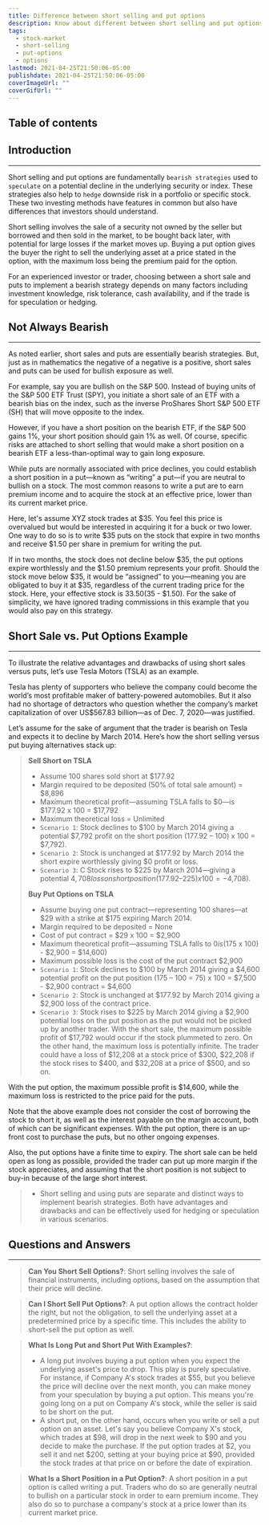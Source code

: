 ```yaml
---
title: Difference between short selling and put options
description: Know about different between short selling and put options.
tags:
  - stock-market
  - short-selling
  - put-options
  - options
lastmod: 2021-04-25T21:50:06-05:00
publishdate: 2021-04-25T21:50:06-05:00
coverImageUrl: ""
coverGifUrl: ""
---
```


## Table of contents

## Introduction

---

Short selling and put options are fundamentally `bearish strategies` used to `speculate` on a potential decline in the underlying security or index. These strategies also help to `hedge` downside risk in a portfolio or specific stock. These two investing methods have features in common but also have differences that investors should understand.

Short selling involves the sale of a security not owned by the seller but borrowed and then sold in the market, to be bought back later, with potential for large losses if the market moves up. Buying a put option gives the buyer the right to sell the underlying asset at a price stated in the option, with the maximum loss being the premium paid for the option.

For an experienced investor or trader, choosing between a short sale and puts to implement a bearish strategy depends on many factors including investment knowledge, risk tolerance, cash availability, and if the trade is for speculation or hedging.

## Not Always Bearish

---

As noted earlier, short sales and puts are essentially bearish strategies. But, just as in mathematics the negative of a negative is a positive, short sales and puts can be used for bullish exposure as well.

For example, say you are bullish on the S&P 500. Instead of buying units of the S&P 500 ETF Trust (SPY), you initiate a short sale of an ETF with a bearish bias on the index, such as the inverse ProShares Short S&P 500 ETF (SH) that will move opposite to the index.

However, if you have a short position on the bearish ETF, if the S&P 500 gains 1%, your short position should gain 1% as well. Of course, specific risks are attached to short selling that would make a short position on a bearish ETF a less-than-optimal way to gain long exposure.

While puts are normally associated with price declines, you could establish a short position in a put—known as “writing” a put—if you are neutral to bullish on a stock. The most common reasons to write a put are to earn premium income and to acquire the stock at an effective price, lower than its current market price.

Here, let's assume XYZ stock trades at $35. You feel this price is overvalued but would be interested in acquiring it for a buck or two lower. One way to do so is to write $35 puts on the stock that expire in two months and receive $1.50 per share in premium for writing the put.

If in two months, the stock does not decline below $35, the put options expire worthlessly and the $1.50 premium represents your profit. Should the stock move below $35, it would be “assigned” to you—meaning you are obligated to buy it at $35, regardless of the current trading price for the stock. Here, your effective stock is $33.50 ($35 - $1.50). For the sake of simplicity, we have ignored trading commissions in this example that you would also pay on this strategy.

## Short Sale vs. Put Options Example

---

To illustrate the relative advantages and drawbacks of using short sales versus puts, let’s use Tesla Motors (TSLA) as an example.

Tesla has plenty of supporters who believe the company could become the world’s most profitable maker of battery-powered automobiles. But it also had no shortage of detractors who question whether the company’s market capitalization of over US$567.83 billion—as of Dec. 7, 2020—was justified.

Let’s assume for the sake of argument that the trader is bearish on Tesla and expects it to decline by March 2014. Here’s how the short selling versus put buying alternatives stack up:

> **Sell Short on TSLA**
>
> - Assume 100 shares sold short at $177.92
> - Margin required to be deposited (50% of total sale amount) = $8,896
> - Maximum theoretical profit—assuming TSLA falls to $0—is $177.92 x 100 = $17,792
> - Maximum theoretical loss = Unlimited
> - `Scenario 1`: Stock declines to $100 by March 2014 giving a potential $7,792 profit on the short position (177.92 – 100) x 100 = $7,792).
> - `Scenario 2`: Stock is unchanged at $177.92 by March 2014 the short expire worthlessly giving $0 profit or loss.
> - `Scenario 3`: C Stock rises to $225 by March 2014—giving a potential $4,708 loss on short position (177.92 – 225) x 100 = -$4,708).
>
> **Buy Put Options on TSLA**
>
> - Assume buying one put contract—representing 100 shares—at $29 with a strike at $175 expiring March 2014.
> - Margin required to be deposited = None
> - Cost of put contract = $29 x 100 = $2,900
> - Maximum theoretical profit—assuming TSLA falls to $0 is ($175 x 100) - $2,900 = $14,600)
> - Maximum possible loss is the cost of the put contract $2,900
> - `Scenario 1`: Stock declines to $100 by March 2014 giving a $4,600 potential profit on the put position (175 – 100 = 75) x 100 = $7,500 - $2,900 contract = $4,600
> - `Scenario 2`: Stock is unchanged at $177.92 by March 2014 giving a $2,900 loss of the contract price.
> - `Scenario 3`: Stock rises to $225 by March 2014 giving a $2,900 potential loss on the put position as the put would not be picked up by another trader.
>   With the short sale, the maximum possible profit of $17,792 would occur if the stock plummeted to zero. On the other hand, the maximum loss is potentially infinite. The trader could have a loss of $12,208 at a stock price of $300, $22,208 if the stock rises to $400, and $32,208 at a price of $500, and so on.

With the put option, the maximum possible profit is $14,600, while the maximum loss is restricted to the price paid for the puts.

Note that the above example does not consider the cost of borrowing the stock to short it, as well as the interest payable on the margin account, both of which can be significant expenses. With the put option, there is an up-front cost to purchase the puts, but no other ongoing expenses.

Also, the put options have a finite time to expiry. The short sale can be held open as long as possible, provided the trader can put up more margin if the stock appreciates, and assuming that the short position is not subject to buy-in because of the large short interest.

> - Short selling and using puts are separate and distinct ways to implement bearish strategies. Both have advantages and drawbacks and can be effectively used for hedging or speculation in various scenarios.

## Questions and Answers

---

> **Can You Short Sell Options?**: Short selling involves the sale of financial instruments, including options, based on the assumption that their price will decline.

> **Can I Short Sell Put Options?**: A put option allows the contract holder the right, but not the obligation, to sell the underlying asset at a predetermined price by a specific time. This includes the ability to short-sell the put option as well.

> **What Is Long Put and Short Put With Examples?**:
>
> - A long put involves buying a put option when you expect the underlying asset's price to drop. This play is purely speculative. For instance, if Company A's stock trades at $55, but you believe the price will decline over the next month, you can make money from your speculation by buying a put option. This means you're going long on a put on Company A's stock, while the seller is said to be short on the put.
> - A short put, on the other hand, occurs when you write or sell a put option on an asset. Let's say you believe Company X's stock, which trades at $98, will drop in the next week to $90 and you decide to make the purchase. If the put option trades at $2, you sell it and net $200, setting at your buying price at $90, provided the stock trades at that price on or before the date of expiration.

> **What Is a Short Position in a Put Option?**: A short position in a put option is called writing a put. Traders who do so are generally neutral to bullish on a particular stock in order to earn premium income. They also do so to purchase a company's stock at a price lower than its current market price.
